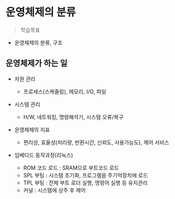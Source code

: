 # 운영체제의 분류
> 학습목표
- 운영체제의 분류, 구조

## 운영체제가 하는 일
- 자원 관리 
    - 프로세스(스케줄링), 메모리, I/O, 파일
- 시스템 관리
    -  H/W, 네트워킹, 명령해석기, 시스템 오류/복구

- 운영제체의 지표
    - 편리성, 효율성(처리량, 반환시간, 신뢰도, 사용가능도), 제어 서비스

- 임베디드 동작과정(리눅스)
    - ROM 코드 로드 : SRAM으로 부트코드 로드
    - SPL 부팅 : 시스템 초기화, 프로그램을 주기억장치에 로드
    - TPL 부팅 : 전체 부트 로더 실행, 명령어 실행 등 유지관리
    - 커널 : 시스템에 상주 후 제어
    

